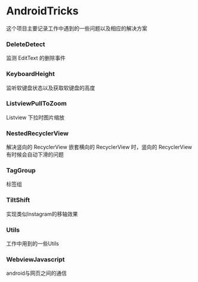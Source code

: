 # AndroidTricks

这个项目主要记录工作中遇到的一些问题以及相应的解决方案

### DeleteDetect

监测 EditText 的删除事件

### KeyboardHeight

监听软键盘状态以及获取软键盘的高度

### ListviewPullToZoom

Listview 下拉时图片缩放

### NestedRecyclerView

解决竖向的 RecyclerView 嵌套横向的 RecyclerView 时，竖向的 RecyclerView 有时候会自动下滑的问题

### TagGroup

标签组

### TiltShift

实现类似Instagram的移轴效果

### Utils

工作中用到的一些Utils

### WebviewJavascript

android与网页之间的通信
